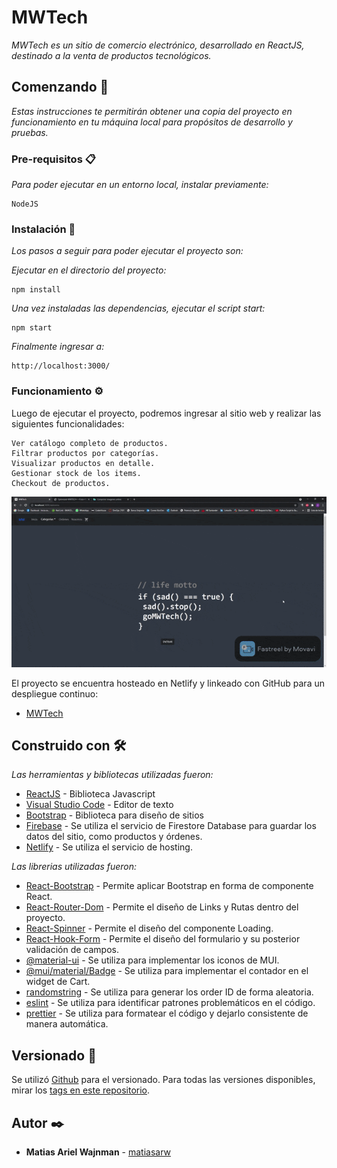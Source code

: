 # MWTech

_MWTech es un sitio de comercio electrónico, desarrollado en ReactJS, destinado a la venta de productos tecnológicos._

## Comenzando 🚀

_Estas instrucciones te permitirán obtener una copia del proyecto en funcionamiento en tu máquina local para propósitos de desarrollo y pruebas._

### Pre-requisitos 📋

_Para poder ejecutar en un entorno local, instalar previamente:_

```
NodeJS
```

### Instalación 🔧

_Los pasos a seguir para poder ejecutar el proyecto son:_

_Ejecutar en el directorio del proyecto:_

```
npm install
```

_Una vez instaladas las dependencias, ejecutar el script start:_

```
npm start
```

_Finalmente ingresar a:_

```
http://localhost:3000/
```

### Funcionamiento ⚙️

Luego de ejecutar el proyecto, podremos ingresar al sitio web y realizar las siguientes funcionalidades:

```
Ver catálogo completo de productos.
Filtrar productos por categorías.
Visualizar productos en detalle.
Gestionar stock de los items.
Checkout de productos.
```

![Gif Funcionamiento](https://github.com/matiasarw/ecommerce-react/blob/entregas_react/gif-funcionamiento.gif)

El proyecto se encuentra hosteado en Netlify y linkeado con GitHub para un despliegue continuo:
- [MWTech](https://www.mwtech.com.ar/gracias)

## Construido con 🛠️

_Las herramientas y bibliotecas utilizadas fueron:_

- [ReactJS](https://es.reactjs.org/) - Biblioteca Javascript
- [Visual Studio Code](https://code.visualstudio.com/) - Editor de texto
- [Bootstrap](https://getbootstrap.com/) - Biblioteca para diseño de sitios
- [Firebase](https://firebase.google.com/) - Se utiliza el servicio de Firestore Database para guardar los datos del sitio, como productos y órdenes.
- [Netlify](https://www.netlify.com/) - Se utiliza el servicio de hosting.

_Las librerias utilizadas fueron:_

- [React-Bootstrap](https://react-bootstrap.github.io) - Permite aplicar Bootstrap en forma de componente React.
- [React-Router-Dom](https://v5.reactrouter.com) - Permite el diseño de Links y Rutas dentro del proyecto.
- [React-Spinner](https://www.npmjs.com/package/react-spinners) - Permite el diseño del componente Loading.
- [React-Hook-Form](https://react-hook-form.com/) - Permite el diseño del formulario y su posterior validación de campos.
- [@material-ui](https://mui.com/es/components/material-icons/) - Se utiliza para implementar los iconos de MUI.
- [@mui/material/Badge](https://mui.com/components/badges/) - Se utiliza para implementar el contador en el widget de Cart.
- [randomstring](https://www.npmjs.com/package/randomstring) - Se utiliza para generar los order ID de forma aleatoria.
- [eslint](https://eslint.org/) - Se utiliza para identificar patrones problemáticos en el código.
- [prettier](https://prettier.io) - Se utiliza para formatear el código y dejarlo consistente de manera automática.

## Versionado 📌

Se utilizó [Github](https://github.com/) para el versionado. Para todas las versiones disponibles, mirar los [tags en este repositorio](https://github.com/matiasarw/ecommerce-react/commits/master).

## Autor ✒️

- **Matias Ariel Wajnman** - [matiasarw](https://github.com/matiasarw)
